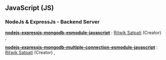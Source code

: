 ## JavaScript (JS)

### NodeJs & ExpressJs - Backend Server

__[nodejs-expressjs-mongodb-esmodule-javascript](./nodejs-expressjs-mongodb-esmodule-javascript/)__ : 
[Ritwik Satpati](https://github.com/ritwik-satpati) (Creator) ,

__[nodejs-expressjs-mongodb-multiple-connection-esmodule-javascript](./nodejs-expressjs-mongodb-multiple-connection-esmodule-javascript/)__ : 
[Ritwik Satpati](https://github.com/ritwik-satpati) (Creator) ,